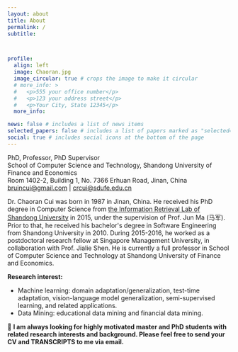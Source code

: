 ```yaml
---
layout: about
title: About
permalink: /
subtitle:



profile:
  align: left
  image: Chaoran.jpg
  image_circular: true # crops the image to make it circular
  # more_info: >
  #   <p>555 your office number</p>
  #   <p>123 your address street</p>
  #   <p>Your City, State 12345</p>
  more_info:

news: false # includes a list of news items
selected_papers: false # includes a list of papers marked as "selected={true}"
social: true # includes social icons at the bottom of the page
---
```


PhD, Professor, PhD Supervisor<br>
School of Computer Science and Technology, Shandong University of Finance and Economics<br>
Room 1402-2, Building 1, No. 7366 Erhuan Road, Jinan, China<br>
<bruincui@gmail.com> | <crcui@sdufe.edu.cn><br>
<!-- [Google scholar](https://scholar.google.com.hk/citations?user=atohSZ8AAAAJ) | [DBLP](https://dblp.org/pid/23/8313.html) -->

Dr. Chaoran Cui was born in 1987 in Jinan, China. He received his PhD degree in Computer Science from [the Information Retrieval Lab of Shandong University](https://ir.sdu.edu.cn/) in 2015, under the supervision of Prof. Jun Ma (马军). Prior to that, he received his bachelor's degree in Software Engineering from Shandong University in 2010. During 2015-2016, he worked as a postdoctoral research fellow at Singapore Management University, in collaboration with Prof. Jialie Shen. He is currently a full professor in School of Computer Science and Technology at Shandong University of Finance and Economics.

**Research interest:**
- Machine learning: domain adaptation/generalization, test-time adaptation, vision-language model generalization, semi-supervised learning, and related applications.
- Data Mining: educational data mining and financial data mining.

🚩 **I am always looking for highly motivated master and PhD students with related research interests and background. Please feel free to send your CV and TRANSCRIPTS to me via email.**
